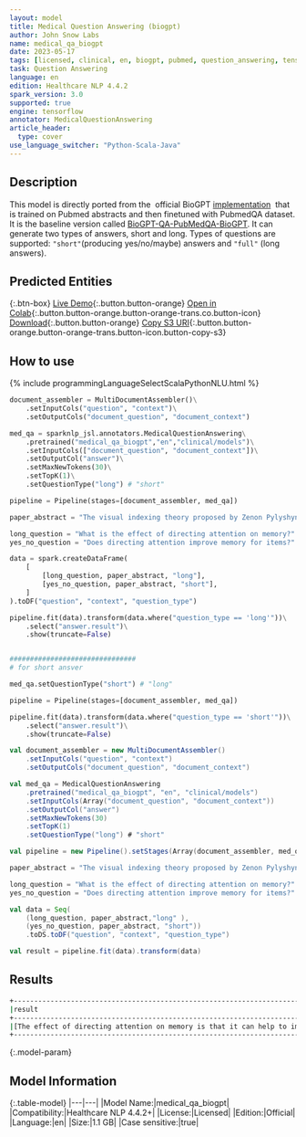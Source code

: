 ```yaml
---
layout: model
title: Medical Question Answering (biogpt)
author: John Snow Labs
name: medical_qa_biogpt
date: 2023-05-17
tags: [licensed, clinical, en, biogpt, pubmed, question_answering, tensorflow]
task: Question Answering
language: en
edition: Healthcare NLP 4.4.2
spark_version: 3.0
supported: true
engine: tensorflow
annotator: MedicalQuestionAnswering
article_header:
  type: cover
use_language_switcher: "Python-Scala-Java"
---
```


## Description

This model is directly ported from the  official BioGPT [implementation](https://github.com/microsoft/BioGPT)  that is trained on Pubmed abstracts and then finetuned with PubmedQA dataset. It is the baseline version called [BioGPT-QA-PubMedQA-BioGPT](https://msramllasc.blob.core.windows.net/modelrelease/BioGPT/checkpoints/QA-PubMedQA-BioGPT.tgz).
It can generate two types of answers, short and long. Types of questions are supported: `"short"`(producing yes/no/maybe) answers and `"full"` (long answers).

## Predicted Entities



{:.btn-box}
[Live Demo](https://demo.johnsnowlabs.com/healthcare/BIOGPT_MEDICAL_QUESTION_ANSWERING/){:.button.button-orange}
[Open in Colab](https://colab.research.google.com/github/JohnSnowLabs/spark-nlp-workshop/blob/master/tutorials/Certification_Trainings/Healthcare/31.Medical_Question_Answering.ipynb){:.button.button-orange.button-orange-trans.co.button-icon}
[Download](https://s3.amazonaws.com/auxdata.johnsnowlabs.com/clinical/models/medical_qa_biogpt_en_4.4.2_3.0_1684313829161.zip){:.button.button-orange}
[Copy S3 URI](s3://auxdata.johnsnowlabs.com/clinical/models/medical_qa_biogpt_en_4.4.2_3.0_1684313829161.zip){:.button.button-orange.button-orange-trans.button-icon.button-copy-s3}

## How to use



<div class="tabs-box" markdown="1">
{% include programmingLanguageSelectScalaPythonNLU.html %}

```python
document_assembler = MultiDocumentAssembler()\
    .setInputCols("question", "context")\
    .setOutputCols("document_question", "document_context")

med_qa = sparknlp_jsl.annotators.MedicalQuestionAnswering\
    .pretrained("medical_qa_biogpt","en","clinical/models")\
    .setInputCols(["document_question", "document_context"])\
    .setOutputCol("answer")\
    .setMaxNewTokens(30)\
    .setTopK(1)\
    .setQuestionType("long") # "short"

pipeline = Pipeline(stages=[document_assembler, med_qa])

paper_abstract = "The visual indexing theory proposed by Zenon Pylyshyn (Cognition, 32, 65–97, 1989) predicts that visual attention mechanisms are employed when mental images are projected onto a visual scene. Recent eye-tracking studies have supported this hypothesis by showing that people tend to look at empty places where requested information has been previously presented. However, it has remained unclear to what extent this behavior is related to memory performance. The aim of the present study was to explore whether the manipulation of spatial attention can facilitate memory retrieval. In two experiments, participants were asked first to memorize a set of four objects and then to determine whether a probe word referred to any of the objects. The results of both experiments indicate that memory accuracy is not affected by the current focus of attention and that all the effects of directing attention to specific locations on response times can be explained in terms of stimulus–stimulus and stimulus–response spatial compatibility."

long_question = "What is the effect of directing attention on memory?"
yes_no_question = "Does directing attention improve memory for items?"

data = spark.createDataFrame(
    [
        [long_question, paper_abstract, "long"],
        [yes_no_question, paper_abstract, "short"],
    ]
).toDF("question", "context", "question_type")

pipeline.fit(data).transform(data.where("question_type == 'long'"))\
    .select("answer.result")\
    .show(truncate=False)


###############################
# for short ansver

med_qa.setQuestionType("short") # "long"

pipeline = Pipeline(stages=[document_assembler, med_qa])

pipeline.fit(data).transform(data.where("question_type == 'short'"))\
    .select("answer.result")\
    .show(truncate=False)
```
```scala
val document_assembler = new MultiDocumentAssembler()
    .setInputCols("question", "context")
    .setOutputCols("document_question", "document_context")

val med_qa = MedicalQuestionAnswering
    .pretrained("medical_qa_biogpt", "en", "clinical/models")
    .setInputCols(Array("document_question", "document_context"))
    .setOutputCol("answer")
    .setMaxNewTokens(30)
    .setTopK(1)
    .setQuestionType("long") # "short"

val pipeline = new Pipeline().setStages(Array(document_assembler, med_qa))

paper_abstract = "The visual indexing theory proposed by Zenon Pylyshyn (Cognition, 32, 65–97, 1989) predicts that visual attention mechanisms are employed when mental images are projected onto a visual scene. Recent eye-tracking studies have supported this hypothesis by showing that people tend to look at empty places where requested information has been previously presented. However, it has remained unclear to what extent this behavior is related to memory performance. The aim of the present study was to explore whether the manipulation of spatial attention can facilitate memory retrieval. In two experiments, participants were asked first to memorize a set of four objects and then to determine whether a probe word referred to any of the objects. The results of both experiments indicate that memory accuracy is not affected by the current focus of attention and that all the effects of directing attention to specific locations on response times can be explained in terms of stimulus–stimulus and stimulus–response spatial compatibility."

long_question = "What is the effect of directing attention on memory?"
yes_no_question = "Does directing attention improve memory for items?"

val data = Seq( 
    (long_question, paper_abstract,"long" ),
    (yes_no_question, paper_abstract, "short"))
    .toDS.toDF("question", "context", "question_type")

val result = pipeline.fit(data).transform(data)
```
</div>

## Results

```bash
+------------------------------------------------------------------------------------------------------------------------------------------------------------------------------+
|result                                                                                                                                                                        |
+------------------------------------------------------------------------------------------------------------------------------------------------------------------------------+
|[The effect of directing attention on memory is that it can help to improve the accuracy and recall of a document. It can help to improve the accuracy of a document by allowing the user to quickly and easily access the information they need. It can also help to improve the overall efficiency of a document by allowing the user to quickly]|
+------------------------------------------------------------------------------------------------------------------------------------------------------------------------------+
```

{:.model-param}
## Model Information

{:.table-model}
|---|---|
|Model Name:|medical_qa_biogpt|
|Compatibility:|Healthcare NLP 4.4.2+|
|License:|Licensed|
|Edition:|Official|
|Language:|en|
|Size:|1.1 GB|
|Case sensitive:|true|